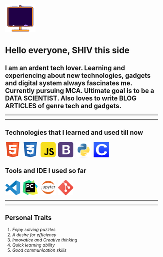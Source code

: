 <img src="icons\hii.gif" width="100px" display="block" margin-left="auto" margin-right="auto"/>

#  **Hello everyone, SHIV this side** #

## I am an ardent tech lover. Learning and experiencing about new technologies, gadgets and digital system always fascinates me. Currently pursuing **MCA**. Ultimate goal is to be a **DATA SCIENTIST**. Also loves to write **BLOG ARTICLES** of genre tech and gadgets.  ###


---
---
## **Technologies that I learned and used till now** ##

<pre><img src="icons\HTML5.svg" width = "50px"/> <img src="icons\CSS3.svg" width = "50px"/> <img src="icons\javascript.svg" width = "50px"/> <img src="icons\bootstrap.svg" width = "50px"/> <img src="icons\python.png" width = "50px"/> <img src="icons\clang.jpg" width = "50px"/> </pre> 

## **Tools and IDE I used so far**  ##
<pre><img src="icons\VSCode.svg" width = "50px"/> <img src="icons\pycharm.jpg" width = "50px"/> <img src="icons\jupyter.png" width = "50px"/> <img src="icons\Git.svg" width = "50px"/></pre>

---
---

## **Personal Traits** ##
1. *Enjoy solving puzzles*
2. *A desire for  efficiency*
3. *Innovatice and Creative thinking*
4. *Quick learning ability*
5. *Good communication skills*
